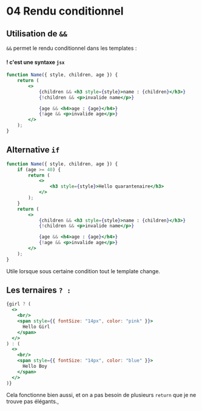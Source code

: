 # 04 Rendu conditionnel

## Utilisation de `&&`

`&&` permet le rendu conditionnel dans les templates :

#### ! c'est une syntaxe `jsx`

```jsx
function Name({ style, children, age }) {
    return (
        <>
            {children && <h3 style={style}>name : {children}</h3>}
            {!children && <p>invalide name</p>}

            {age && <h4>age : {age}</h4>}
            {!age && <p>invalide age</p>}
        </>
    );
}
```

## Alternative `if`

```jsx
function Name({ style, children, age }) {
    if (age >= 40) {
        return (
            <>
                <h3 style={style}>Hello quarantenaire</h3>
            </>
        );
    }
    return (
        <>
            {children && <h3 style={style}>name : {children}</h3>}
            {!children && <p>invalide name</p>}

            {age && <h4>age : {age}</h4>}
            {!age && <p>invalide age</p>}
        </>
    );
}
```

Utile lorsque sous certaine condition tout le template change.

## Les ternaires ` ? : `

```jsx
{girl ? (
  <>
    <br/>
    <span style={{ fontSize: "14px", color: "pink" }}>
      Hello Girl
    </span>
  </>
) : (
  <>
    <br/>
    <span style={{ fontSize: "14px", color: "blue" }}>
      Hello Boy
    </span>
  </>
)}
```

Cela fonctionne bien aussi, et on a pas besoin de plusieurs `return` que je ne trouve pas élégants.,